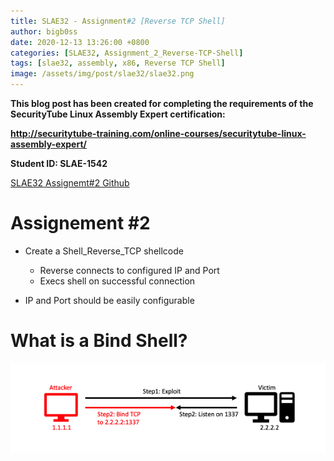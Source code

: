 ```yaml
---
title: SLAE32 - Assignment#2 [Reverse TCP Shell]
author: bigb0ss
date: 2020-12-13 13:26:00 +0800
categories: [SLAE32, Assignment_2_Reverse-TCP-Shell]
tags: [slae32, assembly, x86, Reverse TCP Shell]
image: /assets/img/post/slae32/slae32.png
---
```


<b>This blog post has been created for completing the requirements of the SecurityTube Linux Assembly Expert certification:</b>

<b>http://securitytube-training.com/online-courses/securitytube-linux-assembly-expert/</b>

<b>Student ID: SLAE-1542</b>

[SLAE32 Assignemt#2 Github](https://github.com/bigb0sss/SLAE32/tree/master/Assignment_%232)


# Assignement #2 
* Create a Shell_Reverse_TCP shellcode
	- Reverse connects to configured IP and Port
	- Execs shell on successful connection

* IP and Port should be easily configurable


# What is a Bind Shell?


![image](/assets/img/post/slae32/assignment1/01.png)



